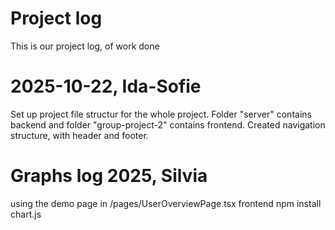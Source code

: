 # Project log
This is our project log, of work done

# 2025-10-22, Ida-Sofie
Set up project file structur for the whole project. Folder "server" contains backend and folder "group-project-2" contains frontend.
Created navigation structure, with header and footer. 

# Graphs log 2025,  Silvia
 using the demo page in /pages/UserOverviewPage.tsx frontend
 npm install chart.js 